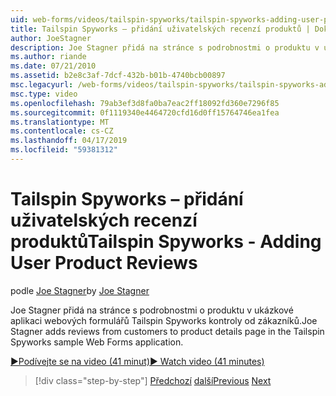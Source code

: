 ```yaml
---
uid: web-forms/videos/tailspin-spyworks/tailspin-spyworks-adding-user-product-reviews
title: Tailspin Spyworks – přidání uživatelských recenzí produktů | Dokumentace Microsoftu
author: JoeStagner
description: Joe Stagner přidá na stránce s podrobnostmi o produktu v ukázkové aplikaci webových formulářů Tailspin Spyworks kontroly od zákazníků.
ms.author: riande
ms.date: 07/21/2010
ms.assetid: b2e8c3af-7dcf-432b-b01b-4740bcb00897
msc.legacyurl: /web-forms/videos/tailspin-spyworks/tailspin-spyworks-adding-user-product-reviews
msc.type: video
ms.openlocfilehash: 79ab3ef3d8fa0ba7eac2ff18092fd360e7296f85
ms.sourcegitcommit: 0f1119340e4464720cfd16d0ff15764746ea1fea
ms.translationtype: MT
ms.contentlocale: cs-CZ
ms.lasthandoff: 04/17/2019
ms.locfileid: "59381312"
---
```

# <a name="tailspin-spyworks---adding-user-product-reviews"></a><span data-ttu-id="16744-103">Tailspin Spyworks – přidání uživatelských recenzí produktů</span><span class="sxs-lookup"><span data-stu-id="16744-103">Tailspin Spyworks - Adding User Product Reviews</span></span>

<span data-ttu-id="16744-104">podle [Joe Stagner](https://github.com/JoeStagner)</span><span class="sxs-lookup"><span data-stu-id="16744-104">by [Joe Stagner](https://github.com/JoeStagner)</span></span>

<span data-ttu-id="16744-105">Joe Stagner přidá na stránce s podrobnostmi o produktu v ukázkové aplikaci webových formulářů Tailspin Spyworks kontroly od zákazníků.</span><span class="sxs-lookup"><span data-stu-id="16744-105">Joe Stagner adds reviews from customers to product details page in the Tailspin Spyworks sample Web Forms application.</span></span>

[<span data-ttu-id="16744-106">&#9654;Podívejte se na video (41 minut)</span><span class="sxs-lookup"><span data-stu-id="16744-106">&#9654; Watch video (41 minutes)</span></span>](https://channel9.msdn.com/Blogs/ASP-NET-Site-Videos/tailspin-spyworks-adding-user-product-reviews)

> [!div class="step-by-step"]
> <span data-ttu-id="16744-107">[Předchozí](tailspin-spyworks-final-check-out.md)
> [další](tailspin-spyworks-displaying-user-reviews.md)</span><span class="sxs-lookup"><span data-stu-id="16744-107">[Previous](tailspin-spyworks-final-check-out.md)
[Next](tailspin-spyworks-displaying-user-reviews.md)</span></span>
